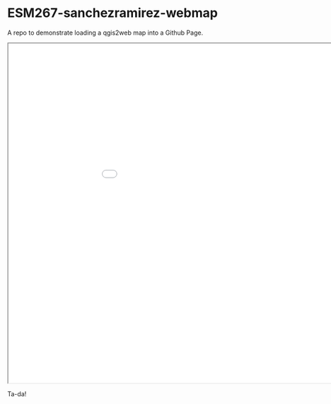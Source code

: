 # ESM267-sanchezramirez-webmap

A repo to demonstrate loading a qgis2web map into a Github Page.

<iframe src="mydemomap/index.html"height=768 width=1024></iframe>

Ta-da!
